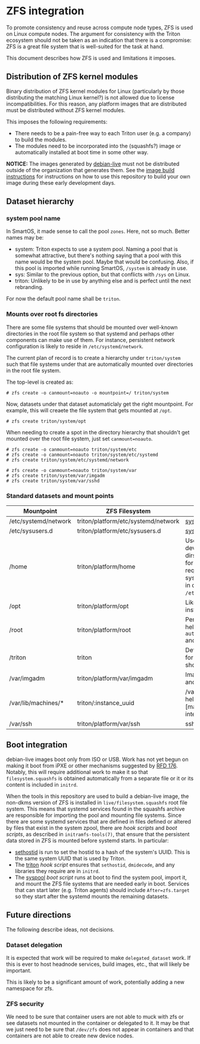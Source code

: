 <!--
    This Source Code Form is subject to the terms of the Mozilla Public
    License, v. 2.0. If a copy of the MPL was not distributed with this
    file, You can obtain one at http://mozilla.org/MPL/2.0/.
-->

<!--
    Copyright 2020 Joyent, Inc
-->

# ZFS integration

To promote consistency and reuse across compute node types, ZFS is used on Linux
compute nodes.  The argument for consistency with the Triton ecosystem should
not be taken as an indication that there is a compromise: ZFS is a great file
system that is well-suited for the task at hand.

This document describes how ZFS is used and limitations it imposes.

## Distribution of ZFS kernel modules

Binary distribution of ZFS kernel modules for Linux (particularly by those
distributing the matching Linux kernel?) is not allowed due to license
incompatibilities.  For this reason, any platform images that are distributed
must be distributed without ZFS kernel modules.

This imposes the following requirements:

- There needs to be a pain-free way to each Triton user (e.g. a company) to
  build the modules.
- The modules need to be incorporated into the (squashfs?) image or
  automatically installed at boot time in some other way.

**NOTICE:** The images generated by [debian-live](../tools/debian-live) must not
be distributed outside of the organization that generates them.  See the [image
build instructions](2-platform-image-construction.md) for instructions on how to
use this repository to build your own image during these early development days.


## Dataset hierarchy

### system pool name

In SmartOS, it made sense to call the pool `zones`.  Here, not so much.  Better
names may be:

- system:  Triton expects to use a system pool.  Naming a pool that is somewhat
  attractive, but there's nothing saying that a pool with this name would be the
  system pool.  Maybe that would be confusing.  Also, if this pool is imported
  while running SmartOS, `/system` is already in use.
- sys: Similar to the previous option, but that conflicts with `/sys` on Linux.
- triton: Unlikely to be in use by anything else and is perfect until the next
  rebranding.

For now the default pool name shall be `triton`.

### Mounts over root fs directories

There are some file systems that should be mounted over well-known directories
in the root file system so that systemd and perhaps other components can make
use of them.  For instance, persistent network configuration is likely to reside
in `/etc/systemd/network`.

The current plan of record is to create a hierarchy under `triton/system` such
that file systems under that are automatically mounted over directories in the
root file system.

The top-level is created as:

```
# zfs create -o canmount=noauto -o mountpoint=/ triton/system
```

Now, datasets under that dataset automaticlaly get the right mountpoint.  For
example, this will creaete the file system that gets mounted at `/opt`.

```
# zfs create triton/system/opt
```

When needing to create a spot in the directory hierarchy that shouldn't get
mounted over the root file system, just set `canmount=noauto`.

```
# zfs create -o canmount=noauto triton/system/etc
# zfs create -o canmount=noauto triton/system/etc/systemd
# zfs create triton/system/etc/systemd/network

# zfs create -o canmount=noauto triton/system/var
# zfs create triton/system/var/imgadm
# zfs create triton/system/var/sshd
```

### Standard datasets and mount points

| Mountpoint           | ZFS Filesystem                 | Notes                |
|----------------------|--------------------------------|----------------------|
| /etc/systemd/network | triton/platform/etc/systemd/network | [systemd.network](https://systemd.network/systemd.network.html) |
| /etc/sysusers.d      | triton/platform/etc/sysusers.d | [systemd.sysusers.d](https://www.freedesktop.org/software/systemd/man/sysusers.d.html) |
| /home                | triton/platform/home           | Useful for developers home dirs, maybe useful for customers requiring non-root system users. Use in conjunction with `/etc/sysusers.d`. |
| /opt                 | triton/platform/opt            | Likely location of installed agents. |
| /root                | triton/platform/root           | Persistent root dir helpful for `authorized_keys` and such. |
| /triton              | triton                         | Default mount point for pool.  Maybe we shouldn't mount it? |
| /var/imgadm          | triton/platform/var/imgadm     | Image manifests and such. |
| /var/lib/machines/\* | triton/:instance\_uuid         | /var/lib/machines helps with [machinectl] integration |
| /var/ssh             | triton/platform/var/ssh        | ssh keys |

## Boot integration

debian-live images boot only from ISO or USB.  Work has not yet begun on making
it boot from iPXE or other mechanisms suggested by [RFD
176](https://github.com/joyent/rfd/blob/master/rfd/0176/README.md).  Notably,
this will require additional work to make it so that `filesystem.squashfs` is
obtained automatically from a separate file or it or its content is included in
`initrd`.

When the tools in this repository are used to build a debian-live image, the
non-dkms version of ZFS is installed in `live/filesystem.squashfs` root file
system.  This means that systemd services found in the squashfs archive are
responsible for importing the pool and mounting file systems.  Since there are
some systemd services that are defined in files defined or altered by files
that exist in the system zpool, there are *hook scripts* and *boot scripts*, as
described in `initramfs-tools(7)`, that ensure that the persistent data stored
in ZFS is mounted before systemd starts.  In particular:

- [sethostid](../src/sethostid) is run to set the hostid to a hash of the
  system's UUID.  This is the same system UUID that is used by Triton.
- The [triton](../proto/usr/share/initramfs-tools/hooks/triton) *hook script*
  ensures that `sethostid`, `dmidecode`, and any libraries they require are in
  `initrd`.
- The [syspool](../proto/usr/share/initramfs-tools/scripts/live-bottom/syspool)
  *boot script* runs at boot to find the system pool, import it, and mount the
  ZFS file systems that are needed early in boot.  Services that can start later
  (e.g. Triton agents) should include `After=zfs.target` so they start after the
  systemd mounts the remaining datasets.


## Future directions

The following describe ideas, not decisions.

### Dataset delegation

It is expected that work will be required to make `delegated_dataset` work.  If
this is ever to host headnode services, build images, etc., that will likely be
important.

This is likely to be a significant amount of work, potentially adding a new
namespace for zfs.

### ZFS security

We need to be sure that container users are not able to muck with zfs or see
datasets not mounted in the container or delegated to it.  It may be that we
just need to be sure that `/dev/zfs` does not appear in containers and that
containers are not able to create new device nodes.

